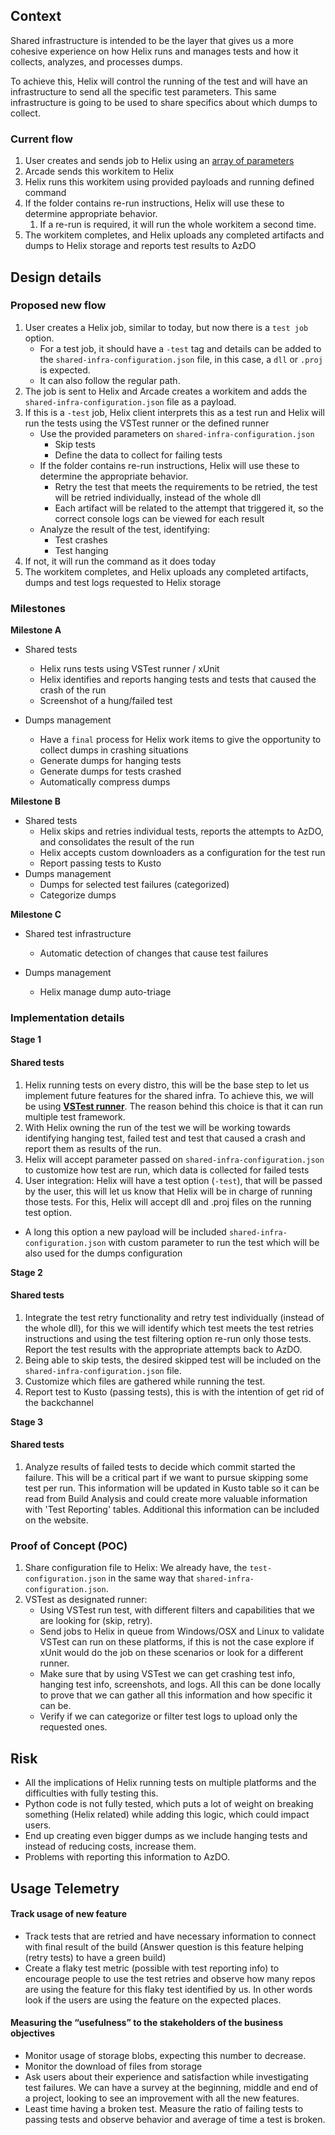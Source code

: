 
## Context
Shared infrastructure is intended to be the layer that gives us a more cohesive experience on how Helix runs and manages tests and how it collects, analyzes, and processes dumps.

To achieve this, Helix will control the running of the test and will have an infrastructure to send all the specific test parameters. This same infrastructure is going to be used to share specifics about which dumps to collect.

### Current flow
1. User creates and sends job to Helix using an [array of parameters](https://github.com/dotnet/arcade/blob/b888df17a4acb65630c1e9ad5e94f22a33b62ab0/src/Microsoft.DotNet.Helix/Sdk/Readme.md#all-possible-options)
1. Arcade sends this workitem to Helix
1. Helix runs this workitem using provided payloads and running defined command
1.  If the folder contains re-run instructions, Helix will use these to determine appropriate behavior.
    1. If a re-run is required, it will run the whole workitem a second time.
1. The workitem completes, and Helix uploads any completed artifacts and dumps to Helix storage and reports test results to AzDO

## Design details
### Proposed new flow
1. User creates a Helix job, similar to today, but now there is a `test job` option.
    - For a test job, it  should have a `-test` tag and details can be added to the `shared-infra-configuration.json` file, in this case, a `dll` or `.proj` is expected. 
    - It can also follow the regular path.
1. The job is sent to Helix and Arcade creates a workitem and adds the `shared-infra-configuration.json` file as a payload.
1. If this is a `-test` job, Helix client interprets this as a test run and Helix will run the tests using the VSTest runner or the defined runner
    - Use the provided parameters on `shared-infra-configuration.json`
        - Skip tests
        - Define the data to collect for failing tests
    - If the folder contains re-run instructions, Helix will use these to determine the appropriate behavior.
      - Retry the test that meets the requirements to be retried, the test will be retried individually, instead of the whole dll
      - Each artifact will be related to the attempt that triggered it, so the correct console logs can be viewed for each result
    - Analyze the result of the test, identifying:
        - Test crashes
        - Test hanging 
1. If not, it will run the command as it does today
1. The workitem completes, and Helix uploads any completed artifacts, dumps and test logs requested to Helix storage


### Milestones

**Milestone A**

- Shared tests
  - Helix runs tests using VSTest runner / xUnit 
  - Helix identifies and reports hanging tests and tests that caused the crash of the run
  - Screenshot of a hung/failed test

- Dumps management
  - Have a `final` process for Helix work items to give the opportunity to collect dumps in crashing situations
  - Generate dumps for hanging tests 
  - Generate dumps for tests crashed
  - Automatically compress dumps

**Milestone B**
- Shared tests 
  - Helix skips and retries individual tests, reports the attempts to AzDO, and consolidates the result of the run
  - Helix accepts custom downloaders as a configuration for the test run
  - Report passing tests to Kusto
- Dumps management
  - Dumps for selected test failures (categorized)
  - Categorize dumps

**Milestone C**
- Shared test infrastructure
  - Automatic detection of changes that cause test failures

- Dumps management
  - Helix manage dump auto-triage

### Implementation details

**Stage 1**
#### Shared tests
1. Helix running tests on every distro, this will be the base step to let us implement future features for the shared infra. To achieve this, we will be using [**VSTest runner**](https://github.com/microsoft/vstest#vstest). The reason behind this choice is that it can run multiple test framework.
1. With Helix owning the run of the test we will be working towards identifying hanging test, failed test and test that caused a crash and report them as results of the run.
1. Helix will accept parameter passed on `shared-infra-configuration.json` to customize how test are run, which data is collected for failed tests
1. User integration: Helix will have a test option (`-test`), that will be passed by the user, this will let us know that Helix will be in charge of running those tests. For this, Helix will accept dll and .proj files on the running test option.
  - A long this option a new payload will be included `shared-infra-configuration.json` with custom parameter to run the test which will be also used for the dumps configuration

**Stage 2**
#### Shared tests
1. Integrate the test retry functionality and retry test individually (instead of the whole dll), for this we will identify which test meets the test retries instructions and using the test filtering option re-run only those tests. Report the test results with the appropriate attempts back to AzDO.
1. Being able to skip tests, the desired skipped test will be included on the `shared-infra-configuration.json` file. 
1. Customize which files are gathered while running the test.
1. Report test to Kusto (passing tests), this is with the intention of get rid of the backchannel


**Stage 3**
#### Shared tests
1. Analyze results of failed tests to decide which commit started the failure. This will be a critical part if we want to pursue skipping some test per run. This information will be updated in Kusto table so it can be read from Build Analysis and could create more valuable information with 'Test Reporting' tables. Additional this information can be included on the website. 

### Proof of Concept (POC)
1. Share configuration file to Helix: We already have, the `test-configuration.json` in the same way that `shared-infra-configuration.json`.
1. VSTest as designated runner:
    - Using VSTest run test, with different filters and capabilities that we are looking for (skip, retry).
    - Send jobs to Helix in queue from Windows/OSX and Linux to validate VSTest can run on these platforms, if this is not the case explore if xUnit would do the job on these scenarios or look for a different runner.
    - Make sure that by using VSTest we can get crashing test info, hanging test info, screenshots, and logs. All this can be done locally to prove that we can gather all this information and how specific it can be.
    - Verify if we can categorize or filter test logs to upload only the requested ones.

## Risk

- All the implications of Helix running tests on multiple platforms and the difficulties with fully testing this. 
- Python code is not fully tested, which puts a lot of weight on breaking something (Helix related) while adding this logic, which could impact users.
- End up creating even bigger dumps as we include hanging tests and instead of reducing costs, increase them.
- Problems with reporting this information to AzDO.

## Usage Telemetry

#### Track usage of new feature
- Track tests that are retried and have necessary information to connect with final result of the build (Answer question is this feature helping (retry tests) to have a green build)
- Create a flaky test metric (possible with test reporting info) to encourage people to use the test retries and observe how many repos are using the feature for this flaky test identified by us. In other words look if the users are using the feature on the expected places.


#### Measuring the “usefulness” to the stakeholders of the business objectives
- Monitor usage of storage blobs, expecting this number to decrease.
- Monitor the download of files from storage
- Ask users about their experience and satisfaction  while investigating test failures. We can have a survey at the beginning, middle and end of a project, looking to see an improvement with all the new features.
- Least time having a broken test. Measure the ratio of failing tests to passing tests and observe behavior and average of time a test is broken.

